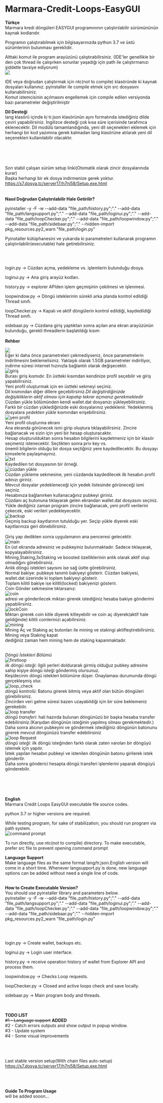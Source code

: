 # Marmara-Credit-Loops-EasyGUI

__Türkçe__<br>
Marmara kredi döngüleri EASYGUI programınının çalıştırılabilir sürümününün kaynak kodlarıdır.

Programın çalıştırabilmek için bilgisayarınızda python 3.7 ve üstü sürümlerinin bulunması gereklidir.

Alttaki komut ile program arayüzünü çalıştırabilirsiniz. (IDE'ler genellikle bir den çok thread ile çalışırken sorunlar yaşadığı için path ile çalıştırmanızı şiddetle
tavsiye ediyorum)<br>
![](/blob/main/runlogin.png)

IDE veya doğrudan çalıştırmak için ntc(not to compile) klasöründe ki kaynak dosyaları kullanınız. pyinstaller ile compile etmek için src dosyasını kullanabilirsiniz.<br>
Komut istemcisinin açılmasını engellemek için compile edilen versiyonda bazı parametreler değiştirilmiştir <br>

__Dil Desteği__<br>
lang klasörü içinde ki tr.json klasörünün aynı formatında istediğiniz dilde çeviri yapabilirsiniz. İngilizce desteği çok kısa süre içerisinde tarafımca eklenecektir.
Dil modülü tamamlandığında, yeni dil seçenekleri eklemek için herhangi bir kod yazımına gerek kalmadan lang klasörüne atılarak yeni dil seçenekleri kullanılabilir olacaktır.<br>
<br>

<br><br><br>
Son stabil çalışan sürüm setup linki(Otomatik olarak zincir dosyalarınıda kurar)<br>Başka herhangi bir ek dosya indirmenize gerek yoktur.<br>https://s7.dosya.tc/server17/h7ni58/Setup.exe.html
<br><br><br>
__Nasıl Doğrudan Çalıştırılabilir Hale Getirilir?__

pyinstaller -y -F -w --add-data "file_path/history.py";"." --add-data "file_path/langsupport.py";"." --add-data "file_path/loginui.py";"." --add-data "file_path/loopChecker.py";"." --add-data "file_path/loopwindow.py";"." --add-data "file_path/sidebaar.py";"." --hidden-import pkg_resources.py2_warn  "file_path/login.py"


Pyinstaller kütüphanesini ve yukarıda ki parametreleri kullanarak programın çalıştırılabilir(executable) hale getirebilirsiniz.

<br><br>

login.py       -> Cüzdan açma, yedekleme vs. işlemlerin bulunduğu dosya.

loginui.py     -> Ana giriş arayüz kodları.

history.py     -> explorer APIden işlem geçmişinin çekilmesi ve işlenmesi.

loopwindow.py  -> Döngü isteklerinin sürekli arka planda kontrol edildiği Thread sınıfı.

loopChecker.py -> Kapalı ve aktif döngülerin kontrol edildiği, kaydedildiği Thread sınıfı.

sidebaar.py    -> Cüzdana giriş yaptıktan sonra açılan ana ekran arayüzünün bulunduğu, gerekli threadlerin başlatıldığı kısım 
<br><br>
__Rehber__<br>

![](/blob/main/fetch-params.png)<br>
Eğer ki daha önce parametreleri çekmediyseniz, önce parametrelerin indirilmesini beklemelisiniz. Yaklaşık olarak 1.5GB parametreler indiriliyor, indirme süresi internet hızınızla bağlantılı olarak değişecektir.<br>
![giriş](/blob/main/loginScreen.png)<br>
Burası giriş kısmıdır. En üstteki kısımdan kendinize profil seçebilir ve giriş yapabilirsiniz.<br>
Yeni profil oluşturmak için en üstteki sekmeyi seçiniz.<br>
Dil kısmından diğer dillere geçebilirsiniz.*Dil değiştirdiğinizde* <br>
*değişikliklerin aktif olması için kapatıp tekrar açmanız gerekmektedir*<br>Cüzdan yükle bölümünden kendi wallet.dat dosyanızı yükleyebilirsiniz.<br>
Farklı bir cüzdan yüklediğinizde eski dosyalarınız yedeklenir. Yedeklenmiş dosyalara *yedekten yükle* kısmından erişebilirsiniz.<br>
![yeni profil](/blob/main/new_profile.png)<br>
Yeni profil oluşturma ekranı<br>
Ana ekranda görünecek ismi girip oluştura tıklayabilirsiniz. Zincire bağlanacak ve sizin için yeni bir hesap oluşturacaktır.<br>
Hesap oluşturulduktan sonra hesabın bilgilerini kaydetmeniz için bir klasör seçmeniz istenecektir. Seçtikten sonra priv key vs.<br>
önemli bilgilerin olduğu bir dosya seçtiğiniz yere kaydedilecektir. Bu dosyayı kimselerle paylaşmayınız.<br>
![txt](/blob/main/txtFile.png)<br>
Kaydedilen txt dosyasının bir örneği. <br>
![cüzdan yükle](/blob/main/load_wallet.png)<br>
Cüzdan yükleme sekmesine, yeni cüzdanda kaydedilecek ilk hesabın profil adınızı giriniz.<br>
Mevcut dosyalar yedekleneceği için yedek listesinde görüneceği ismi seçiniz.<br>
Hesabınıza bağlanırken kullanacağınız pubkeyi giriniz.<br>
Cüzdanı aç butonuna tıklayarak gelen ekrandan wallet.dat dosyasını seçiniz.<br>
Yükle dediğiniz zaman program zincire bağlanacak, yeni profil verilerini çekecek, eski verileri yedekleyecektir.<br>
![backup](/blob/main/backupScreen.png)<br>
Geçmiş backup kayıtlarının tutulduğu yer. Seçip yükle diyerek eski kayıtlarınıza geri dönebilirsiniz.<br><br>
Giriş yap dedikten sonra uygulamanın ana penceresi gelecektir.<br>
![main](/blob/main/mainScreen.png)<br>
En üst ekranda adresiniz ve pubkeyiniz bulunmaktadır. Sadece tıklayarak, kopyalayabilirsiniz.<br>
Mining,Staking,3xStaking ve boosted özelliklerinin anlık olarak aktif olup olmadığını görebilirsiniz.<br>
Anlık döngü istekleri sayısını ise sağ üstte görebilirsiniz.<br>
Normal bakiye: pubkeye tanımlı bakiyeyi gösterir. Cüzdan bakiyesi, wallet.dat üzerinde ki toplam bakiyeyi gösterir.<br>
Toplam kilitli bakiye ise kilitli(locked) bakiyenizi gösterir.<br>
Coin Gönder sekmesine tıklarsanız:<br>
![coin](/blob/main/coinGonder.png)<br>
adresi ve gönderilecek miktarı girerek istediğiniz hesaba bakiye gönderimi yapabilirsiniz.<br>
![lockCoin](/blob/main/lockCoin.png)<br>
Miktarı girerek coin kitle diyerek kitleyebilir ve coin aç diyerek(aktif hale geldiğinde) kilitli coinlerinizi açabilirsiniz.<br>
![mining](/blob/main/Mining.png)<br>
Mining Aç ve Staking aç butonları ile mining ve stakingi aktifleştirebilirsiniz. Mining veya Staking kapat<br>
dediğiniz zaman hem mining hem de staking kapanmaktadır.<br><br>

*Döngü İstekleri Bölümü*<br>
![firstloop](/blob/main/firstLoopRequest.png)<br>
*ilk döngü isteği:* ilgili yerleri doldurarak girmiş olduğuz pubkey adresine sahip kişiye döngü isteği göndermiş olursunuz.<br>
Keşidecinin döngü istekleri bölümüne düşer. Onaylaması durumunda döngü gerçekleşmiş olur.<br>
![loop_check](/blob/main/loop_check.png)<br>
*döngü kontrolü:* Batonu girerek bitmiş veya aktif olan bütün döngüleri görebilirsiniz.<br>
Zincirden veri gelme süresi bazen uzayabildiği için bir süre beklemeniz gerekebilir.<br>
![loop transfer](/blob/main/loopTransfer.png)<br>
*döngü transferi:* hali hazırda bulunan döngünüzü bir başka hesaba transfer edebilirsiniz.(Karşıdan döngünün isteğinin yapılmış olması gerekmektedir.)<br>
Daha sonra alıcının pubkeyini ve göndermek istediğiniz döngünün batonunu girerek mevcut döngünüzü transfer edebilirsiniz<br>
![loop Request](/blob/main/loopRequest.png)<br>
*döngü isteği:* ilk döngü isteğinden farklı olarak zaten varolan bir döngüyü istemek için yapılır.<br>
İstek yapılan hesabın pubkeyi ve istenilen döngünün batonu girilerek istek gönderilir.<br>
Daha sonra gönderici hesapta döngü transferi işlemlerini yaparak döngüyü gönderebilir.<br>


<br><br><br><br>
__English__<br>
Marmara Credit Loops EasyGUI executable file source codes.

python 3.7 or higher versions are required.

While testing program, for sake of stabilization, you should run program via path system. <br>
![command prompt](/blob/main/runlogin.png)

To run directly, use ntc(not to compile) directory. To make executable, prefer src file to prevent opening command prompt<br>

__Language Support__<br>
Make language files as the same format lang/tr.json.English version will come in a short time.
Whenever langsupport.py is done, new language options can be added without need a single line of code.<br>
<br>

__How to Create Executable Version?__<br>
You should use pyinstaller library and parameters below.
<br>pyinstaller -y -F -w --add-data "file_path/history.py";"." --add-data "file_path/langsupport.py";"." --add-data "file_path/loginui.py";"." --add-data "file_path/loopChecker.py";"." --add-data "file_path/loopwindow.py";"." --add-data "file_path/sidebaar.py";"." --hidden-import pkg_resources.py2_warn  "file_path/login.py"


<br><br>

login.py       -> Create wallet, backups etc.

loginui.py     -> Login user interface.

history.py     -> receive operation history of wallet from Explorer API and process them.

loopwindow.py  -> Checks Loop requests.

loopChecker.py -> Closed and active loops check and save locally.

sidebaar.py    -> Main program body and threads. 


<br><br>
__TODO LIST__<br>
~~#1 - Language support~~ __ADDED__<br>
#2 - Catch errors outputs and show output in popup window.<br>
#3 - Update system<br>
#4 - Some visual improvements<br>

<br><br><br>
Last stable version setup(With chain files auto-setup) https://s7.dosya.tc/server17/h7ni58/Setup.exe.html

<br><br><br>
__Guide To Program Usage__<br>
will be added sooon...



























